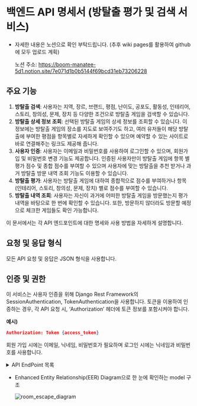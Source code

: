 # 백엔드 API 명세서 (방탈출 평가 및 검색 서비스)

* 자세한 내용은 노션으로 확인 부탁드립니다. (추후 wiki pages를 활용하여 github에 모두 업로드 계획)

    노션 주소: https://boom-manatee-5d1.notion.site/7e071d1b0b5144f69bcd31eb73206228

## **주요 기능**

1. **방탈출 검색**: 사용자는 지역, 장르, 브랜드, 평점, 난이도, 공포도, 활동성, 인테리어, 스토리, 창의성, 문제, 장치 등 다양한 조건으로 방탈출 게임을 검색할 수 있습니다.
2. **방탈출 상세 정보 조회**: 선택된 방탈출 게임의 상세 정보를 조회할 수 있습니다. 이 정보에는 방탈출 게임의 장소를 지도로 보여주기도 하고, 여러 유저들이 해당 방탈출에 부여한 평점을 항목별로 자세하게 확인할 수 있으며 예약할 수 있는 사이트로 바로 연결해주는 링크도 제공해 줍니다.
3. **사용자 인증**: 사용자는 이메일과 비밀번호를 사용하여 로그인할 수 있으며, 회원가입 및 비밀번호 변경 기능도 제공합니다. 인증된 사용자만이 방탈출 게임에 항목 별 평가 점수 및 종합 점수를 부여할 수 있으며 사용자에 맞는 방탈출을 추천 받거나 과거 방탈출 방문 내역 조회 기능도 이용할 수 있습니다.
4. **방탈출 평가**: 사용자는 방탈출 게임에 대하여 종합적으로 점수를 부여하거나 항목(인테리어, 스토리, 창의성, 문제, 장치) 별로 점수를 부여할 수 있습니다.
5. **방탈출 내역 조회**: 사용자는 자신이 과거에 어떠한 방탈출 게임을 방문했는지 평가 내역을 바탕으로 한 번에 확인할 수 있습니다. 또한, 방문하지 않더라도 방문할 예정으로 체크한 게임들도 확인 가능합니다.

이 문서에서는 각 API 엔드포인트에 대한 명세와 사용 방법을 자세하게 설명합니다.

## ****요청 및 응답 형식****

모든 API 요청 및 응답은 JSON 형식을 사용합니다.

## 인증 및 권한

이 서비스는 사용자 인증을 위해 Django Rest Framework의 SessionAuthentication, TokenAuthentication을 사용합니다. 토큰을 이용하여 인증하는 경우, 각 API 요청 시, ‘Authorization’ 헤더에 토큰 정보를 포함시켜야 합니다.

**예시)**

```json
Authorization: Token {access_token}
```

회원 가입 시에는 이메일, 닉네임, 비밀번호가 필요하며 로그인 시에는 닉네임과 비밀번호를 사용합니다.

<details>
  <summary>API EndPoint 목록</summary>
  
      회원 가입 API EndPoint 목록
 
      로그인 API EndPoint 목록
  
      로그아웃 API EndPoint 목록
  
      패스워드 변경 API EndPoint 목록
  
      깃허브 로그인 API EndPoint 목록
  
      카카오 로그인 API EndPoint 목록
</details>


* Enhanced Entity Relationship(EER) Diagram으로 한 눈에 확인하는 model 구조

    ![room_escape_diagram](https://user-images.githubusercontent.com/119149274/235348174-1ad1ba52-5268-41ec-9ba2-4c4c85ac797d.png)

